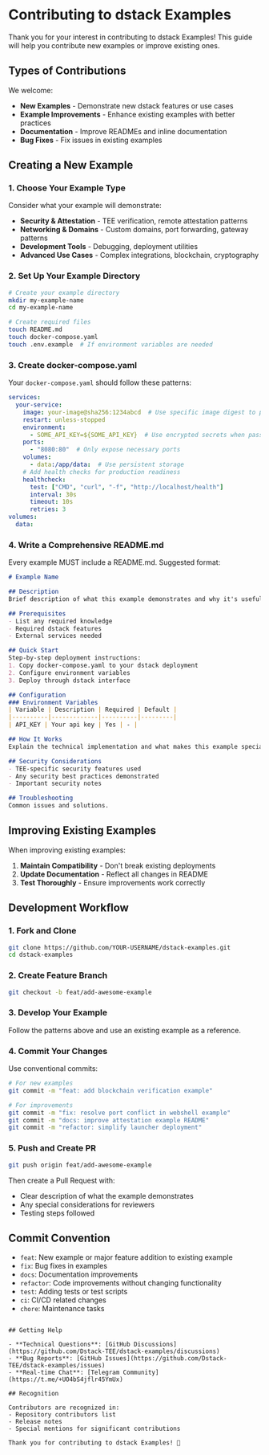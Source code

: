 # Contributing to dstack Examples

Thank you for your interest in contributing to dstack Examples! This guide will help you contribute new examples or improve existing ones.

## Types of Contributions

We welcome:
- **New Examples** - Demonstrate new dstack features or use cases
- **Example Improvements** - Enhance existing examples with better practices
- **Documentation** - Improve READMEs and inline documentation
- **Bug Fixes** - Fix issues in existing examples

## Creating a New Example

### 1. Choose Your Example Type

Consider what your example will demonstrate:
- **Security & Attestation** - TEE verification, remote attestation patterns
- **Networking & Domains** - Custom domains, port forwarding, gateway patterns
- **Development Tools** - Debugging, deployment utilities
- **Advanced Use Cases** - Complex integrations, blockchain, cryptography

### 2. Set Up Your Example Directory

```bash
# Create your example directory
mkdir my-example-name
cd my-example-name

# Create required files
touch README.md
touch docker-compose.yaml
touch .env.example  # If environment variables are needed
```

### 3. Create docker-compose.yaml

Your `docker-compose.yaml` should follow these patterns:

```yaml
services:
  your-service:
    image: your-image@sha256:1234abcd  # Use specific image digest to pin the image (not tags)
    restart: unless-stopped
    environment:
      - SOME_API_KEY=${SOME_API_KEY}  # Use encrypted secrets when passing sensitive info
    ports:
      - "8080:80"  # Only expose necessary ports
    volumes:
      - data:/app/data:  # Use persistent storage
    # Add health checks for production readiness
    healthcheck:
      test: ["CMD", "curl", "-f", "http://localhost/health"]
      interval: 30s
      timeout: 10s
      retries: 3
volumes:
  data:
```

### 4. Write a Comprehensive README.md

Every example MUST include a README.md. Suggested format:

```markdown
# Example Name

## Description
Brief description of what this example demonstrates and why it's useful.

## Prerequisites
- List any required knowledge
- Required dstack features
- External services needed

## Quick Start
Step-by-step deployment instructions:
1. Copy docker-compose.yaml to your dstack deployment
2. Configure environment variables
3. Deploy through dstack interface

## Configuration
### Environment Variables
| Variable | Description | Required | Default |
|----------|-------------|----------|---------|
| API_KEY | Your api key | Yes | - |

## How It Works
Explain the technical implementation and what makes this example special.

## Security Considerations
- TEE-specific security features used
- Any security best practices demonstrated
- Important security notes

## Troubleshooting
Common issues and solutions.
```

## Improving Existing Examples

When improving existing examples:

1. **Maintain Compatibility** - Don't break existing deployments
2. **Update Documentation** - Reflect all changes in README
3. **Test Thoroughly** - Ensure improvements work correctly

## Development Workflow

### 1. Fork and Clone

```bash
git clone https://github.com/YOUR-USERNAME/dstack-examples.git
cd dstack-examples
```

### 2. Create Feature Branch

```bash
git checkout -b feat/add-awesome-example
```

### 3. Develop Your Example

Follow the patterns above and use an existing example as a reference.

### 4. Commit Your Changes

Use conventional commits:

```bash
# For new examples
git commit -m "feat: add blockchain verification example"

# For improvements
git commit -m "fix: resolve port conflict in webshell example"
git commit -m "docs: improve attestation example README"
git commit -m "refactor: simplify launcher deployment"
```

### 5. Push and Create PR

```bash
git push origin feat/add-awesome-example
```

Then create a Pull Request with:
- Clear description of what the example demonstrates
- Any special considerations for reviewers
- Testing steps followed

## Commit Convention

- `feat`: New example or major feature addition to existing example
- `fix`: Bug fixes in examples
- `docs`: Documentation improvements
- `refactor`: Code improvements without changing functionality
- `test`: Adding tests or test scripts
- `ci`: CI/CD related changes
- `chore`: Maintenance tasks
```

## Getting Help

- **Technical Questions**: [GitHub Discussions](https://github.com/Dstack-TEE/dstack-examples/discussions)
- **Bug Reports**: [GitHub Issues](https://github.com/Dstack-TEE/dstack-examples/issues)
- **Real-time Chat**: [Telegram Community](https://t.me/+UO4bS4jflr45YmUx)

## Recognition

Contributors are recognized in:
- Repository contributors list
- Release notes
- Special mentions for significant contributions

Thank you for contributing to dstack Examples! 🎉
